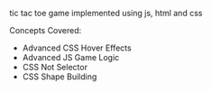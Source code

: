 tic tac toe game implemented using js, html and css
 
 
 Concepts Covered:

- Advanced CSS Hover Effects
- Advanced JS Game Logic
- CSS Not Selector
- CSS Shape Building
